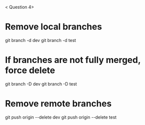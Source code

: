 < Question 4>

# Remove local branches
git branch -d dev
git branch -d test

# If branches are not fully merged, force delete
git branch -D dev
git branch -D test

# Remove remote branches
git push origin --delete dev
git push origin --delete test
